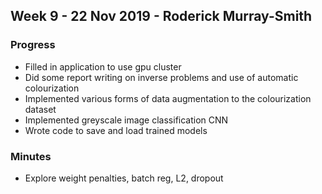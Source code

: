 ## Week 9 - 22 Nov 2019 - Roderick Murray-Smith 

### Progress
* Filled in application to use gpu cluster
* Did some report writing on inverse problems and use of automatic colourization
* Implemented various forms of data augmentation to the colourization dataset
* Implemented greyscale image classification CNN 
* Wrote code to save and load trained models

### Minutes
* Explore weight penalties, batch reg, L2, dropout
